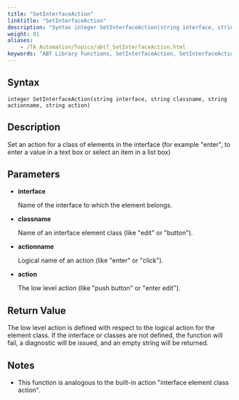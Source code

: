 ```yaml
--- 
title: "SetInterfaceAction"
linktitle: "SetInterfaceAction"
description: "Syntax integer SetInterfaceAction(string interface, string classname, string actionname, string action) Description Set an action for a class of elements in the interface (for example &#34;enter&#34;, to ..."
weight: 81
aliases: 
    - /TA_Automation/Topics/abtf_SetInterfaceAction.html
keywords: "ABT Library Functions, SetInterfaceAction, SetInterfaceAction (ABT library function)"
---
```


## Syntax

`integer SetInterfaceAction(string interface, string classname, string actionname, string action)`

## Description

Set an action for a class of elements in the interface \(for example "enter", to enter a value in a text box or select an item in a list box\)

## Parameters

-   **interface**

    Name of the interface to which the element belongs.

-   **classname**

    Name of an interface element class \(like "edit" or "button"\).

-   **actionname**

    Logical name of an action \(like "enter" or "click"\).

-   **action**

    The low level action \(like "push button" or "enter edit"\).


## Return Value

The low level action is defined with respect to the logical action for the element class. If the interface or classes are not defined, the function will fail, a diagnostic will be issued, and an empty string will be returned.

## Notes

-   This function is analogous to the built-in action "interface element class action".




